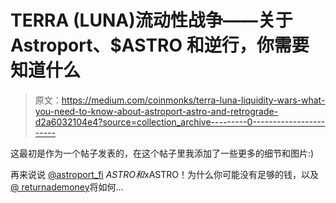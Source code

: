 # TERRA (LUNA)流动性战争——关于 Astroport、$ASTRO 和逆行，你需要知道什么

> 原文：<https://medium.com/coinmonks/terra-luna-liquidity-wars-what-you-need-to-know-about-astroport-astro-and-retrograde-d2a6032104e4?source=collection_archive---------0----------------------->

这最初是作为一个帖子发表的，在这个帖子里我添加了一些更多的细节和图片:)

再来说说 [@astroport_fi](https://twitter.com/astroport_fi) $ASTRO 和$xASTRO！为什么你可能没有足够的钱，以及[@ returnademoney](https://twitter.com/retrogrademoney)将如何…